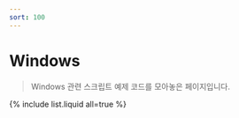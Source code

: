 ```yaml
---
sort: 100
---
```


# Windows

> Windows 관련 스크립트 예제 코드를 모아놓은 페이지입니다.

{% include list.liquid all=true %}
